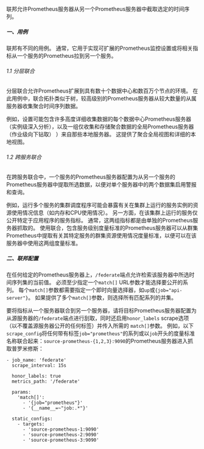 联邦允许Prometheus服务器从另一个Prometheus服务器中截取选定的时间序列。
##### 一、用例
联邦有不同的用例。 通常，它用于实现可扩展的Prometheus监控设置或将相关指标从一个服务的Prometheus拉到另一个服务。
###### 1.1 分层联合
分层联合允许Prometheus扩展到具有数十个数据中心和数百万个节点的环境。 在此用例中，联合拓扑类似于树，较高级别的Prometheus服务器从较大数量的从属服务器收集聚合时间序列数据。

例如，设置可能包含许多高度详细收集数据的每个数据中心Prometheus服务器（实例级深入分析），以及一组仅收集和存储聚合数据的全局Prometheus服务器（作业级向下钻取） ）来自那些本地服务器。 这提供了聚合全局视图和详细的本地视图。
###### 1.2 跨服务联合
在跨服务联合中，一个服务的Prometheus服务器配置为从另一个服务的Prometheus服务器中提取所选数据，以便对单个服务器中的两个数据集启用警报和查询。

例如，运行多个服务的集群调度程序可能会暴露有关在集群上运行的服务实例的资源使用情况信息（如内存和CPU使用情况）。 另一方面，在该集群上运行的服务仅公开特定于应用程序的服务指标。 通常，这两组指标都是由单独的Prometheus服务器抓取的。 使用联合，包含服务级别度量标准的Prometheus服务器可以从群集Prometheus中提取有关其特定服务的群集资源使用情况度量标准，以便可以在该服务器中使用这两组度量标准。

##### 二、联邦配置
在任何给定的Prometheus服务器上，`/federate`端点允许检索该服务器中所选时间序列集的当前值。 必须至少指定一个`match[]` URL参数才能选择要公开的系列。 每个`match[]`参数都需要指定一个即时向量选择器，如`up`或`{job="api-server"}`。 如果提供了多个`match[]`参数，则选择所有匹配系列的并集。

要将指标从一个服务器联合到另一个服务器，请将目标Prometheus服务器配置为从源服务器的`/federate`端点进行刮取，同时还启用`honor_labels` scrape选项（以不覆盖源服务器公开的任何标签）并传入所需的 `match[]`参数。 例如，以下`scrape_config`将任何带有标签`job="prometheus"`的系列或以`job`开头的度量标准名称联合起来：`source-prometheus-{1,2,3}:9090`的Prometheus服务器进入抓取普罗米修斯：
```
- job_name: 'federate'
  scrape_interval: 15s

  honor_labels: true
  metrics_path: '/federate'

  params:
    'match[]':
      - '{job="prometheus"}'
      - '{__name__=~"job:.*"}'

  static_configs:
    - targets:
      - 'source-prometheus-1:9090'
      - 'source-prometheus-2:9090'
      - 'source-prometheus-3:9090'
```
